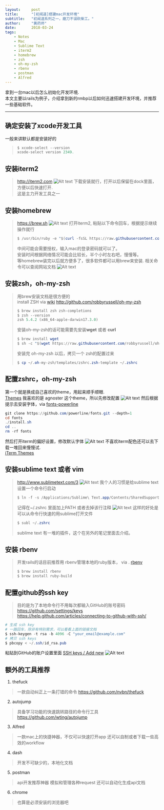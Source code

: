 ```yaml
---
layout:     post
title:      "[初闻道]搭建mac开发环境"
subtitle:   "初闻道系列之一，磨刀不误砍柴工。"
author:     "黄药师"
date:       2018-03-24
tags:
    - Notes
    - Mac
    - Sublime Text
    - iterm2
    - homebrew
    - zsh
    - oh-my-zsh
    - rbenv
    - postman
    - Alfred
---
```

拿到一台mac以后怎么初始化开发环境.  
本文主要以rails为例子，介绍拿到新的rmbp以后如何迅速搭建开发环境，并推荐一些基础软件。

---

## 确定安装了xcode开发工具
一般来讲默认都是安装好的
> ```powershell
> $ xcode-select --version
> xcode-select version 2349.
>```

## 安装iterm2
> http://iterm2.com
> ![Alt text](/uploads/1522039731957.png)
> 下载安装就行，打开以后保留在dock里面，方便以后快速打开.  
> 这是主力开发工具之一


## 安装homebrew
> https://brew.sh
> ![Alt text](/uploads/1522039842393.png)
> 打开iterm2, 粘贴以下命令回车，根据提示继续操作就行
> ```powershell
> $ /usr/bin/ruby -e "$(curl -fsSL https://raw.githubusercontent.com/Homebrew/install/master/install)"
> ```
> 中间可能会需要授权，输入mac的登录密码就可以了。  
> 安装时间根据网络情况可能会比较长，半个小时左右吧，慢慢等。  
> 等homebrew装完以后就方便多了，很多软件都可以用brew来安装. 
> 相关命令可以查阅网站文档
> ![Alt text](/uploads/1522039638512.png)

## 安装zsh，oh-my-zsh
> 用brew安装文档是很方便的  
> install ZSH via [wiki](https://github.com/robbyrussell/oh-my-zsh/wiki/Installing-ZSH#macos)
> http://github.com/robbyrussell/oh-my-zsh
> 
> ```powershell
> $ brew install zsh zsh-completions
> $ zsh --version
> zsh 5.4.2 (x86_64-apple-darwin17.3.0)
> ```
> 安装oh-my-zsh的话可能需要先安装**wget** 或者 **curl**
> ```powershell
> $ brew install wget
> $ sh -c "$(wget https://raw.githubusercontent.com/robbyrussell/oh-my-zsh/master/tools/install.sh -O -)"
> ```
> 安装完 oh-my-zsh 以后，拷贝一个 zsh的配置过来
> ```powershell
> $ cp ~/.oh-my-zsh/templates/zshrc.zsh-template ~/.zshrc
> ```

## 配置zshrc，oh-my-zsh
第一个就是换成自己喜欢的theme，用起来顺手顺眼.  
[Themes](https://github.com/robbyrussell/oh-my-zsh#themes)
我喜欢的是 agnoster 这个theme，所以先修改配置
![Alt text](/uploads/1522041444038.png)
然后根据提示去安装字体，via [fonts-powerline](https://github.com/powerline/fonts)
```powershell
git clone https://github.com/powerline/fonts.git --depth=1
cd fonts
./install.sh
cd ..
rm -rf fonts
```
然后打开iterm的偏好设置，修改默认字体
![Alt text](/uploads/1522042214924.png)
不喜欢iterm配色还可以去下载一堆回来慢慢试.  
[iTerm Themes](http://iterm2colorschemes.com/)


## 安装sublime text 或者 vim
> http://www.sublimetext.com/3
>![Alt text](/uploads/1522039693029.png)
> 我个人的习惯是给sublime text设置一个命令行启动
> ```powershell
> $ ln -f -s /Applications/Sublime\ Text.app/Contents/SharedSupport/bin/subl /usr/local/bin/subl
> ```
> 记得在~/.zshrc 里面加上PATH 或者去掉该行注释
> ![Alt text](/uploads/1522047294708.png)
> 这样的好处是可以从命令行快速的用sublime打开文件
> ```powershell
> $ subl ~/.zshrc
> ```
> sublime text 有一堆的插件，这个在另外的笔记里面去介绍。

## 安装 rbenv
> 开发rails的话目前推荐用 rbenv管理本地的ruby版本， via . [rbenv](https://github.com/rbenv/rbenv)
> ```powershell
> $ brew install rbenv
> $ brew install ruby-build
> ```

## 配置github的ssh key
> 目的是为了本地命令行不用每次都输入GitHub的账号密码  
> https://github.com/settings/keys  
> https://help.github.com/articles/connecting-to-github-with-ssh/

```powershell
# 生成 ssh key
# 一路回车，除非有特别需求，可以看看上面的链接文档
$ ssh-keygen -t rsa -b 4096 -C "your_email@example.com"
# 拷贝 ssh keys
$ pbcopy < ~/.ssh/id_rsa.pub
```
粘贴到GitHub的账户设置里面
[SSH keys / Add new](https://github.com/settings/ssh/new)
![Alt text](/uploads/1522051389139.png)

## 额外的工具推荐
1. thefuck
> 一款自动纠正上一条打错的命令
> https://github.com/nvbn/thefuck

2. autojump
> 具备学习功能的快速跳转路径的命令行工具
> https://github.com/wting/autojump

3. Alfred
> 一款mac上的快捷神器，不仅可以快速打开app
> 还可以自制或者下载一些高效的workflow

4. dash
> 开发不可缺少的，本地化文档

5. postman
> api开发推荐神器
> 模拟和管理各种request
> 还可以自动化生成api文档

6. chrome
> 也算是必须安装的浏览器吧
